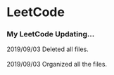 # LeetCode
### My LeetCode Updating...<br>

2019/09/03   Deleted all files.<br><br>
2019/09/03   Organized all the files.
